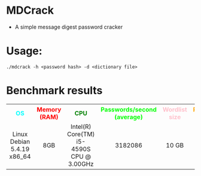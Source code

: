 # MDCrack
* A simple message digest password cracker

# Usage:
    ./mdcrack -h <password hash> -d <dictionary file>

# Benchmark results
<table>
    <tr>
        <th><font color="cyan">OS</font></th>
        <th><font color="red">Memory (RAM)</font></th>
        <th><font color="green">CPU</font></th>
        <th><font color="lime">Passwords/second (average)</font></th>
        <th><font color="pink">Wordlist size</font></th>
        <th><font color="orange">Password length</font></th>
    </tr>
    <tr>
        <td style="text-align:center">Linux Debian 5.4.19 x86_64</td>
        <td style="text-align:center">8GB</td>
        <td style="text-align:center">Intel(R) Core(TM) i5-4590S CPU @ 3.00GHz</td>
        <td style="text-align:center">3182086</td>
        <td style="text-align:center">10 GB</td>
        <td style="text-align:center">8-9 chars</td>
    </tr>
</table>
